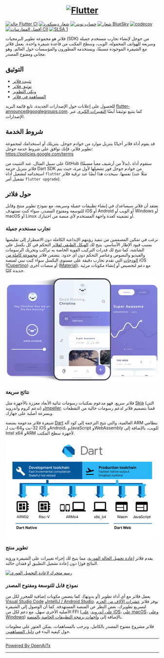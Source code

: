 <a href="https://flutter.dev/">
  <h1 align="center">
    <picture>
      <source media="(prefers-color-scheme: dark)" srcset="https://storage.googleapis.com/cms-storage-bucket/6e19fee6b47b36ca613f.png">
      <img alt="Flutter" src="https://storage.googleapis.com/cms-storage-bucket/c823e53b3a1a7b0d36a9.png">
    </picture>
  </h1>
</a>

[![حالة Flutter CI](https://flutter-dashboard.appspot.com/api/public/build-status-badge?repo=flutter)](https://flutter-dashboard.appspot.com/#/build?repo=flutter)
[![شعار ديسكورد][]][تعليمات ديسكورد]
[![حساب تويتر][]][شعار تويتر]
[![شعار BlueSky][]][حساب BlueSky]
[![codecov](https://codecov.io/gh/flutter/flutter/branch/master/graph/badge.svg?token=11yDrJU2M2)](https://codecov.io/gh/flutter/flutter)
[![أفضل الممارسات CII](https://bestpractices.coreinfrastructure.org/projects/5631/badge)](https://bestpractices.coreinfrastructure.org/projects/5631)
[![SLSA 1](https://slsa.dev/images/gh-badge-level1.svg)](https://slsa.dev)

فلاتر هو مجموعة تطوير البرمجيات (SDK) من جوجل لإنشاء تجارب مستخدم جميلة وسريعة للهواتف المحمولة، الويب، وسطح المكتب من قاعدة شيفرة واحدة. يعمل فلاتر مع الشيفرة الموجودة مسبقًا، ويستخدمه المطورون والمؤسسات حول العالم، وهو مجاني ومفتوح المصدر.

## التوثيق

* [تثبيت فلاتر](https://flutter.dev/get-started/)
* [توثيق فلاتر](https://docs.flutter.dev/)
* [ويكي التطوير](./docs/README.md)
* [المساهمة في فلاتر](https://github.com/flutter/flutter/blob/main/CONTRIBUTING.md)

للحصول على إعلانات حول الإصدارات الجديدة، تابع قائمة البريد
[flutter-announce@googlegroups.com](https://groups.google.com/forum/#!forum/flutter-announce).
كما يتتبع توثيقنا أيضًا [التغييرات الكبرى](https://docs.flutter.dev/release/breaking-changes) عبر الإصدارات.

## شروط الخدمة

قد يقوم أداة فلاتر أحيانًا بتنزيل موارد من خوادم جوجل. بتنزيلك أو استخدامك لمجموعة تطوير فلاتر، فإنك توافق على شروط خدمة جوجل: https://policies.google.com/terms

على سبيل المثال، عند التثبيت من GitHub (بدلاً من أرشيف معبأ مسبقًا)، ستقوم أداة فلاتر بتنزيل حزمة Dart SDK من خوادم جوجل فور تشغيلها لأول مرة، حيث يتم استخدامه لتشغيل أداة `flutter` نفسها. سيحدث هذا أيضًا عند ترقية فلاتر (مثلًا عند تشغيل أمر `flutter upgrade`).

## حول فلاتر

نعتقد أن فلاتر سيساعدك في إنشاء تطبيقات جميلة وسريعة، مع نموذج تطوير منتج وقابل للتوسعة ومفتوح المصدر، سواء كنت تستهدف iOS أو Android أو الويب أو Windows أو macOS أو Linux أو تضمينه كعدة واجهة المستخدم لأي منصة من اختيارك.

### تجارب مستخدم جميلة

نرغب في تمكين المصممين من تنفيذ رؤيتهم الإبداعية الكاملة دون الاضطرار إلى تقليصها بسبب قيود الإطار الأساسي. يتيح لك [الهيكل الطبقي لفلاتر] التحكم في كل بكسل على الشاشة، كما تتيح لك قدرات التركيب القوية الخاصة به تراكب وتحريك الرسومات والفيديو والنصوص وعناصر التحكم دون أي حدود. يتضمن فلاتر [مجموعة كاملة من الودجات][كتالوج الودجات] التي تقدم تجارب دقيقة على مستوى البكسل سواء كنت تبني لمنصة iOS ([Cupertino]) أو منصات أخرى ([Material])، مع دعم لتخصيص أو إنشاء مكونات مرئية جديدة كليًا.

<p align="center"><img src="https://github.com/flutter/website/blob/main/src/content/assets/images/docs/homepage/reflectly-hero-600px.png?raw=true" alt="Reflectly hero image"></p>

### نتائج سريعة

فلاتر سريع. فهو مدعوم بمكتبات رسومات ثنائية الأبعاد معززة بالأجهزة مثل [Skia] (التي تدعم كروم وأندرويد) و[Impeller]. قمنا بتصميم فلاتر لدعم رسومات خالية من التقطعات وبسرعة أصلية على جهازك.

شيفرة فلاتر مدعومة بمنصة [Dart] العالمية، والتي تتيح الترجمة إلى كود آلة ARM بنظامي 32-بت و64-بت لـ iOS وAndroid، وJavaScript وWebAssembly للويب، بالإضافة إلى Intel x64 وARM لأجهزة سطح المكتب.

<p align="center"><img src="https://github.com/flutter/website/blob/main/src/content/assets/images/docs/homepage/dart-diagram-small.png?raw=true" alt="Dart diagram"></p>

### تطوير منتج

يقدم فلاتر [إعادة تحميل الحالة الفورية][إعادة التحميل الفوري]، مما يتيح لك إجراء تغييرات على الشيفرة ورؤية النتائج فورًا دون إعادة تشغيل التطبيق أو فقدان حالته.

[![رسم متحرك لإعادة التحميل الفوري][]][إعادة التحميل الفوري]

### نموذج قابل للتوسعة ومفتوح المصدر

يعمل فلاتر مع أي أداة تطوير (أو بدونها)، كما يتضمن مكونات إضافية للمحرر لكل من [Visual Studio Code] و[IntelliJ / Android Studio]. يوفر فلاتر [عشرات الآلاف من الحزم][حزم فلاتر] لتسريع تطويرك، بغض النظر عن المنصة المستهدفة. كما أن الوصول إلى الشيفرة الأصلية الأخرى سهل، مع دعم لكل من FFI ([على أندرويد][FFI أندرويد]، [على iOS][FFI iOS]، [على macOS][FFI macOS]، و[على Windows][FFI ويندوز]) بالإضافة إلى [واجهات برمجة التطبيقات الخاصة بالمنصة][قنوات المنصة].

فلاتر مشروع مفتوح المصدر بالكامل، ونرحب بالمساهمات. يمكن العثور على معلومات حول كيفية البدء في [دليل المساهمين](CONTRIBUTING.md).

[flutter.dev]: https://flutter.dev
[تعليمات ديسكورد]: ./docs/contributing/Chat.md
[شعار ديسكورد]: https://img.shields.io/discord/608014603317936148?logo=discord
[حساب تويتر]: https://img.shields.io/twitter/follow/flutterdev.svg?style=social&label=Follow
[شعار تويتر]: https://twitter.com/intent/follow?screen_name=flutterdev
[شعار BlueSky]: https://img.shields.io/badge/Bluesky-0285FF?logo=bluesky&logoColor=fff&label=Follow%20me%20on&color=0285FF
[حساب BlueSky]: https://bsky.app/profile/flutter.dev
[الهيكل الطبقي لفلاتر]: https://docs.flutter.dev/resources/inside-flutter
[لمحة معمارية]: https://docs.flutter.dev/resources/architectural-overview
[كتالوج الودجات]: https://flutter.dev/widgets/
[Cupertino]: https://docs.flutter.dev/development/ui/widgets/cupertino
[Material]: https://docs.flutter.dev/development/ui/widgets/material
[Skia]: https://skia.org/
[Dart]: https://dart.dev/
[رسم متحرك لإعادة التحميل الفوري]: https://github.com/flutter/website/blob/main/src/content/assets/images/docs/tools/android-studio/hot-reload.gif?raw=true
[إعادة التحميل الفوري]: https://docs.flutter.dev/development/tools/hot-reload
[Visual Studio Code]: https://marketplace.visualstudio.com/items?itemName=Dart-Code.flutter
[IntelliJ / Android Studio]: https://plugins.jetbrains.com/plugin/9212-flutter
[حزم فلاتر]: https://pub.dev/flutter
[FFI أندرويد]: https://docs.flutter.dev/development/platform-integration/android/c-interop
[FFI iOS]: https://docs.flutter.dev/development/platform-integration/ios/c-interop
[FFI macOS]: https://docs.flutter.dev/development/platform-integration/macos/c-interop
[FFI ويندوز]: https://docs.flutter.dev/development/platform-integration/windows/building#integrating-with-windows
[قنوات المنصة]: https://docs.flutter.dev/development/platform-integration/platform-channels
[مثال التوافق]: https://github.com/flutter/flutter/tree/main/examples/platform_channel
[Impeller]: https://docs.flutter.dev/perf/impeller


---


[Powered By OpenAiTx](https://github.com/OpenAiTx/OpenAiTx)


---